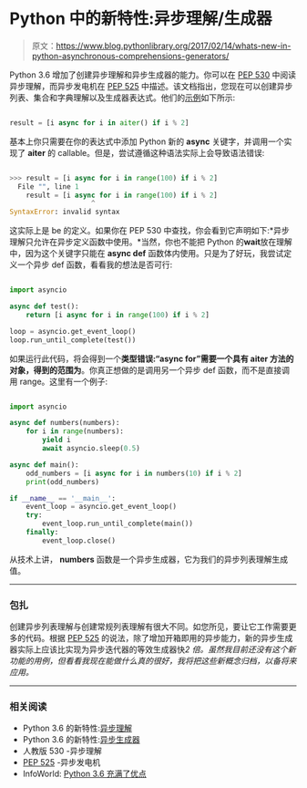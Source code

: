 # Python 中的新特性:异步理解/生成器

> 原文：<https://www.blog.pythonlibrary.org/2017/02/14/whats-new-in-python-asynchronous-comprehensions-generators/>

Python 3.6 增加了创建异步理解和异步生成器的能力。你可以在 [PEP 530](https://www.python.org/dev/peps/pep-0530/) 中阅读异步理解，而异步发电机在 [PEP 525](https://www.python.org/dev/peps/pep-0525/) 中描述。该文档指出，您现在可以创建异步列表、集合和字典理解以及生成器表达式。他们的[示例](https://docs.python.org/3.6/whatsnew/3.6.html#pep-530-asynchronous-comprehensions)如下所示:

```py

result = [i async for i in aiter() if i % 2]

```

基本上你只需要在你的表达式中添加 Python 新的 **async** 关键字，并调用一个实现了 **__aiter__** 的 callable。但是，尝试遵循这种语法实际上会导致语法错误:

```py

>>> result = [i async for i in range(100) if i % 2]
  File "", line 1
    result = [i async for i in range(100) if i % 2]
                    ^
SyntaxError: invalid syntax 
```

这实际上是 be 的定义。如果你在 PEP 530 中查找，你会看到它声明如下:*异步理解只允许在异步定义函数中使用。*当然，你也不能把 Python 的**wait**放在理解中，因为这个关键字只能在 **async def** 函数体内使用。只是为了好玩，我尝试定义一个异步 def 函数，看看我的想法是否可行:

```py

import asyncio

async def test(): 
    return [i async for i in range(100) if i % 2]

loop = asyncio.get_event_loop()
loop.run_until_complete(test())

```

如果运行此代码，将会得到一个**类型错误:“async for”需要一个具有 __aiter__ 方法的对象，得到的范围为**。你真正想做的是调用另一个异步 def 函数，而不是直接调用 range。这里有一个例子:

```py

import asyncio

async def numbers(numbers):
    for i in range(numbers):
        yield i
        await asyncio.sleep(0.5)

async def main():
    odd_numbers = [i async for i in numbers(10) if i % 2]
    print(odd_numbers)

if __name__ == '__main__':
    event_loop = asyncio.get_event_loop()
    try:
        event_loop.run_until_complete(main())
    finally:
        event_loop.close()

```

从技术上讲， **numbers** 函数是一个异步生成器，它为我们的异步列表理解生成值。

* * *

### 包扎

创建异步列表理解与创建常规列表理解有很大不同。如您所见，要让它工作需要更多的代码。根据 [PEP 525](https://www.python.org/dev/peps/pep-0525/) 的说法，除了增加开箱即用的异步能力，新的异步生成器实际上应该比实现为异步迭代器的等效生成器快*2 倍。虽然我目前还没有这个新功能的用例，但看看我现在能做什么真的很好，我将把这些新概念归档，以备将来应用。*

* * *

### 相关阅读

*   Python 3.6 的新特性:[异步理解](https://docs.python.org/3.6/whatsnew/3.6.html#pep-530-asynchronous-comprehensions)
*   Python 3.6 的新特性:[异步生成器](https://docs.python.org/3.6/whatsnew/3.6.html#pep-525-asynchronous-generators)
*   人教版 530 -异步理解
*   [PEP 525](https://www.python.org/dev/peps/pep-0525/) -异步发电机
*   InfoWorld: [Python 3.6 充满了优点](http://www.infoworld.com/article/3149782/application-development/python-36-is-packed-with-goodness.html)